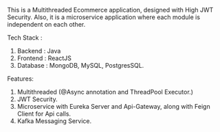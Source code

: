 This is a Multithreaded Ecommerce application, designed with High JWT Security. Also, it is a microservice application where each module is independent on each other.

Tech Stack : 
1. Backend  : Java
2. Frontend : ReactJS
3. Database : MongoDB, MySQL, PostgresSQL.

Features:
1. Multithreaded (@Async annotation and ThreadPool Executor.)
2. JWT Security.
3. Microservice with Eureka Server and Api-Gateway, along with Feign Client for Api calls.
4. Kafka Messaging Service.
